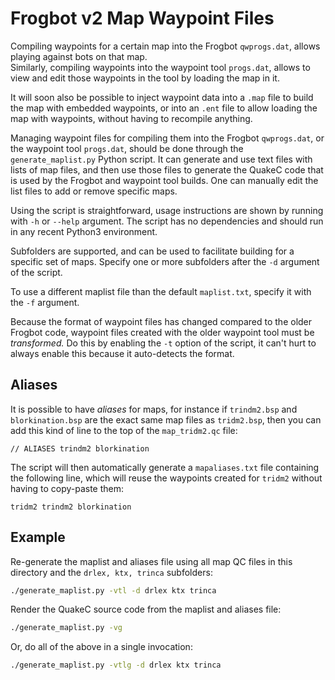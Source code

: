 # Frogbot v2 Map Waypoint Files

Compiling waypoints for a certain map into the Frogbot `qwprogs.dat`, allows playing against bots on that map.  
Similarly, compiling waypoints into the waypoint tool `progs.dat`, allows to view and edit those waypoints in the tool by loading the map in it.

It will soon also be possible to inject waypoint data into a `.map` file to build the map with embedded waypoints, or into an `.ent` file to allow loading the map with waypoints, without having to recompile anything.

Managing waypoint files for compiling them into the Frogbot `qwprogs.dat`, or the waypoint tool `progs.dat`, should be done through the `generate_maplist.py` Python script. It can generate and use text files with lists of map files, and then use those files to generate the QuakeC code that is used by the Frogbot and waypoint tool builds. One can manually edit the list files to add or remove specific maps.

Using the script is straightforward, usage instructions are shown by running with `-h` or `--help` argument. The script has no dependencies and should run in any recent Python3 environment.

Subfolders are supported, and can be used to facilitate building for a specific set of maps. Specify one or more subfolders after the `-d` argument of the script.

To use a different maplist file than the default `maplist.txt`, specify it with the `-f` argument.

Because the format of waypoint files has changed compared to the older Frogbot code, waypoint files created with the older waypoint tool must be _transformed._ Do this by enabling the `-t` option of the script, it can't hurt to always enable this because it auto-detects the format.

## Aliases

It is possible to have _aliases_ for maps, for instance if `trindm2.bsp` and `blorkination.bsp` are the exact same map files as `tridm2.bsp`, then you can add this kind of line to the top of the `map_tridm2.qc` file:
```
// ALIASES trindm2 blorkination
```

The script will then automatically generate a `mapaliases.txt` file containing the following line, which will reuse the waypoints created for `tridm2` without having to copy-paste them:
```
tridm2 trindm2 blorkination
```

## Example

Re-generate the maplist and aliases file using all map QC files in this directory and the `drlex, ktx, trinca` subfolders:
```bash
./generate_maplist.py -vtl -d drlex ktx trinca
```

Render the QuakeC source code from the maplist and aliases file:
```bash
./generate_maplist.py -vg
```

Or, do all of the above in a single invocation:
```bash
./generate_maplist.py -vtlg -d drlex ktx trinca
```

